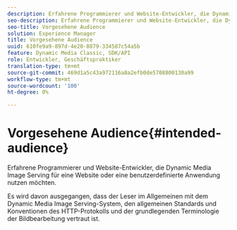 ```yaml
---
description: Erfahrene Programmierer und Website-Entwickler, die Dynamic Media Image Serving für eine Website oder eine benutzerdefinierte Anwendung nutzen möchten.
seo-description: Erfahrene Programmierer und Website-Entwickler, die Dynamic Media Image Serving für eine Website oder eine benutzerdefinierte Anwendung nutzen möchten.
seo-title: Vorgesehene Audience
solution: Experience Manager
title: Vorgesehene Audience
uuid: 610fe9a9-897d-4e20-8879-334587c54a5b
feature: Dynamic Media Classic, SDK/API
role: Entwickler, Geschäftspraktiker
translation-type: tm+mt
source-git-commit: 469d1a5c43a972116a8a2efb0de5708800130a99
workflow-type: tm+mt
source-wordcount: '100'
ht-degree: 0%

---
```



# Vorgesehene Audience{#intended-audience}

Erfahrene Programmierer und Website-Entwickler, die Dynamic Media Image Serving für eine Website oder eine benutzerdefinierte Anwendung nutzen möchten.

Es wird davon ausgegangen, dass der Leser im Allgemeinen mit dem Dynamic Media Image Serving-System, den allgemeinen Standards und Konventionen des HTTP-Protokolls und der grundlegenden Terminologie der Bildbearbeitung vertraut ist.
